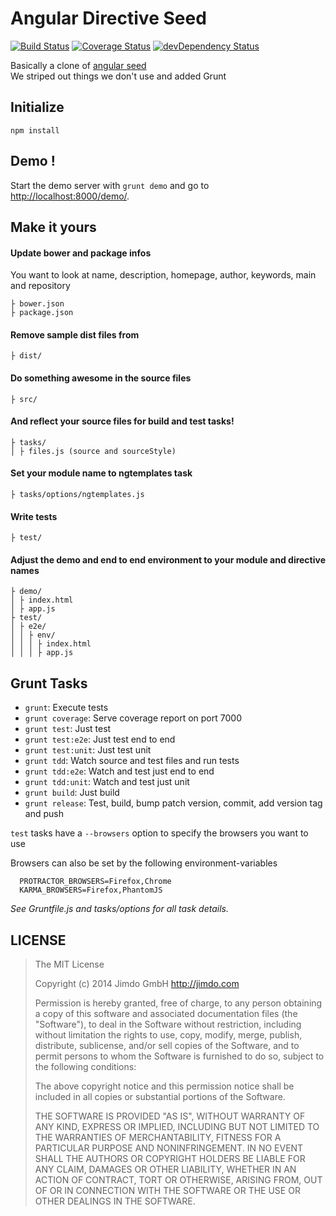 Angular Directive Seed
======================

[![Build Status](https://travis-ci.org/Jimdo/angular-directive-seed.png)](https://travis-ci.org/Jimdo/angular-directive-seed)
[![Coverage Status](https://coveralls.io/repos/Jimdo/angular-directive-seed/badge.png?branch=master)](https://coveralls.io/r/Jimdo/angular-directive-seed?branch=master)
[![devDependency Status](https://david-dm.org/Jimdo/angular-directive-seed/dev-status.svg)](https://david-dm.org/Jimdo/angular-directive-seed#info=devDependencies)

Basically a clone of [angular seed](https://github.com/angular/angular-seed)  
We striped out things we don't use and added Grunt


Initialize
----------

	npm install


Demo !
------

Start the demo server with `grunt demo` and go to [http://localhost:8000/demo/](http://localhost:8000/demo/).


Make it yours
-------------

#### Update bower and package infos

You want to look at name, description, homepage, author, keywords, main and repository

	├ bower.json
	├ package.json


#### Remove sample dist files from

	├ dist/


#### Do something awesome in the source files

	├ src/


#### And reflect your source files for build and test tasks!

	├ tasks/
	│ ├ files.js (source and sourceStyle)


#### Set your module name to ngtemplates task

	├ tasks/options/ngtemplates.js


#### Write tests

	├ test/


#### Adjust the demo and end to end environment to your module and directive names

	├ demo/
	│ ├ index.html
	│ ├ app.js
	├ test/
	│ ├ e2e/
	│ │ ├ env/
	│ │	│ ├ index.html
	│ │ │ ├ app.js


Grunt Tasks
-----------

 * `grunt`: Execute tests
 * `grunt coverage`: Serve coverage report on port 7000
 * `grunt test`: Just test
 * `grunt test:e2e`: Just test end to end
 * `grunt test:unit`: Just test unit
 * `grunt tdd`: Watch source and test files and run tests
 * `grunt tdd:e2e`: Watch and test just end to end
 * `grunt tdd:unit`: Watch and test just unit
 * `grunt build`: Just build
 * `grunt release`: Test, build, bump patch version, commit, add version tag and push

 `test` tasks have a `--browsers` option to specify the browsers you want to use

 Browsers can also be set by the following environment-variables
 ```
   PROTRACTOR_BROWSERS=Firefox,Chrome
   KARMA_BROWSERS=Firefox,PhantomJS
 ```

_See Gruntfile.js and tasks/options for all task details._


LICENSE
-------

> The MIT License
> 
> Copyright (c) 2014 Jimdo GmbH http://jimdo.com
> 
> Permission is hereby granted, free of charge, to any person obtaining a copy
> of this software and associated documentation files (the "Software"), to deal
> in the Software without restriction, including without limitation the rights
> to use, copy, modify, merge, publish, distribute, sublicense, and/or sell
> copies of the Software, and to permit persons to whom the Software is
> furnished to do so, subject to the following conditions:
> 
> The above copyright notice and this permission notice shall be included in
> all copies or substantial portions of the Software.
> 
> THE SOFTWARE IS PROVIDED "AS IS", WITHOUT WARRANTY OF ANY KIND, EXPRESS OR
> IMPLIED, INCLUDING BUT NOT LIMITED TO THE WARRANTIES OF MERCHANTABILITY,
> FITNESS FOR A PARTICULAR PURPOSE AND NONINFRINGEMENT. IN NO EVENT SHALL THE
> AUTHORS OR COPYRIGHT HOLDERS BE LIABLE FOR ANY CLAIM, DAMAGES OR OTHER
> LIABILITY, WHETHER IN AN ACTION OF CONTRACT, TORT OR OTHERWISE, ARISING FROM,
> OUT OF OR IN CONNECTION WITH THE SOFTWARE OR THE USE OR OTHER DEALINGS IN
> THE SOFTWARE.
